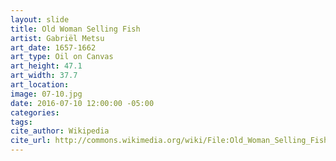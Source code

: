 ```yaml
---
layout: slide
title: Old Woman Selling Fish
artist: Gabriël Metsu
art_date: 1657-1662
art_type: Oil on Canvas
art_height: 47.1
art_width: 37.7
art_location:
image: 07-10.jpg
date: 2016-07-10 12:00:00 -05:00
categories:
tags:
cite_author: Wikipedia
cite_url: http://commons.wikimedia.org/wiki/File:Old_Woman_Selling_Fish_-_Gabriel_Metsu.png
---
```

